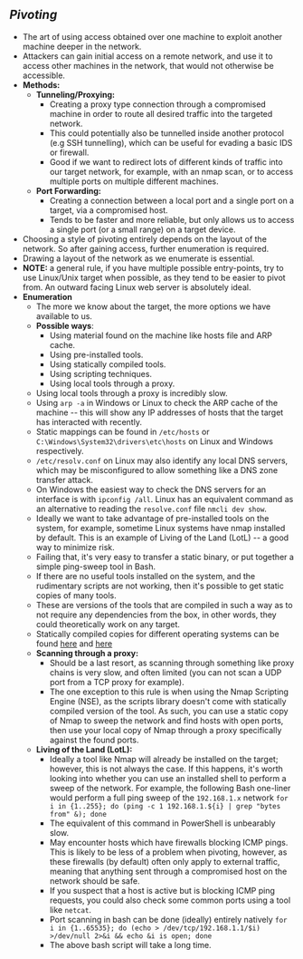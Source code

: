## *Pivoting*
- The art of using access obtained over one machine to exploit another machine deeper in the network.
- Attackers can gain initial access on a remote network, and use it to access other machines in the network, that would not otherwise be accessible.
- **Methods:**
	- **Tunneling/Proxying:**
		- Creating a proxy type connection through a compromised machine in order to route all desired traffic into the targeted network.
		- This could potentially also be tunnelled inside another protocol (e.g SSH tunnelling), which can be useful for evading a basic IDS or firewall.
		- Good if we want to redirect lots of different kinds of traffic into our target network, for example, with an nmap scan, or to access multiple ports on multiple different machines.
	- **Port Forwarding:**
		- Creating a connection between a local port and a single port on a target, via a compromised host.
		- Tends to be faster and more reliable, but only allows us to access a single port (or a small range) on a target device.
- Choosing a style of pivoting entirely depends on the layout of the network. So after gaining access, further enumeration is required.
- Drawing a layout of the network as we enumerate is essential.
- **NOTE:** a general rule, if you have multiple possible entry-points, try to use Linux/Unix target when possible, as they tend to be easier to pivot from. An outward facing Linux web server is absolutely ideal.
- **Enumeration**
	- The more we know about the target, the more options we have available to us.
	- **Possible ways**:
		- Using material found on the machine like hosts file and ARP cache.
		- Using pre-installed tools.
		- Using statically compiled tools.
		- Using scripting techniques.
		- Using local tools through a proxy.
	- Using local tools through a proxy is incredibly slow.
	- Using `arp -a` in Windows or Linux to check the ARP cache of the machine -- this will show any IP addresses of hosts that the target has interacted with recently.
	- Static mappings can be found in `/etc/hosts` or `C:\Windows\System32\drivers\etc\hosts` on Linux and Windows respectively.
	- `/etc/resolv.conf` on Linux may also identify any local DNS servers, which may be misconfigured to allow something like a DNS zone transfer attack.
	- On Windows the easiest way to check the DNS servers for an interface is with `ipconfig /all`. Linux has an equivalent command as an alternative to reading the `resolve.conf` file `nmcli dev show`.
	- Ideally we want to take advantage of pre-installed tools on the system, for example, sometime Linux systems have nmap installed by default. This is an example of Living of the Land (LotL) -- a good way to minimize risk.
	- Failing that, it's very easy to transfer a static binary, or put together a simple ping-sweep tool in Bash.
	- If there are no useful tools installed on the system, and the rudimentary scripts are not working, then it's possible to get static copies of many tools.
	- These are versions of the tools that are compiled in such a way as to not require any dependencies from the box, in other words, they could theoretically work on any target.
	- Statically compiled copies for different operating systems can be found [here](https://github.com/andrew-d/static-binaries) and [here](https://github.com/ernw/)
	- **Scanning through a proxy:**
		- Should be a last resort, as scanning through something like proxy chains is very slow, and often limited (you can not scan a UDP port from a TCP proxy for example).
		- The one exception to this rule is when using the Nmap Scripting Engine (NSE), as the scripts library doesn't come with statically compiled version of the tool. As such, you can use a static copy of Nmap to sweep the network and find hosts with open ports, then use your local copy of Nmap through a proxy specifically against the found ports.
	- **Living of the Land (LotL):**
		- Ideally a tool like Nmap will already be installed on the target; however, this is not always the case. If this happens, it's worth looking into whether you can use an installed shell to perform a sweep of the network. For example, the following Bash one-liner would perform a full ping sweep of the `192.168.1.x` network `for i in {1..255}; do (ping -c 1 192.168.1.${i} | grep "bytes from" &); done`
		- The equivalent of this command in PowerShell is unbearably slow.
		- May encounter hosts which have firewalls blocking ICMP pings. This is likely to be less of a problem when pivoting, however, as these firewalls (by default) often only apply to external traffic, meaning that anything sent through a compromised host on the network should be safe.
		- If you suspect that a host is active but is blocking ICMP ping requests, you could also check some common ports using a tool like `netcat`.
		- Port scanning in bash can be done (ideally) entirely natively `for i in {1..65535}; do (echo > /dev/tcp/192.168.1.1/$i) >/dev/null 2>&i && echo &i is open; done`
		- The above bash script will take a long time.